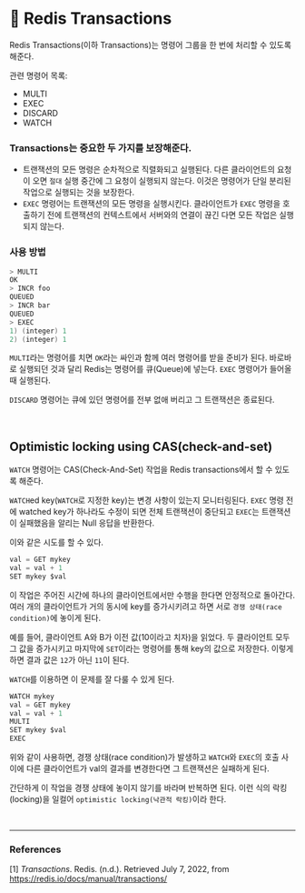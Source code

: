# :bookmark_tabs: **Redis Transactions**

Redis Transactions(이하 Transactions)는 명령어 그룹을 한 번에 처리할 수 있도록 해준다.

관련 명령어 목록:
- MULTI
- EXEC
- DISCARD
- WATCH

### Transactions는 중요한 두 가지를 보장해준다.

- 트랜잭션의 모든 명령은 순차적으로 직렬화되고 실행된다. 다른 클라이언트의 요청이 오면 `절대` 실행 중간에 그 요청이 실행되지 않는다. 이것은 명령어가 단일 분리된 작업으로 실행되는 것을 보장한다.
- `EXEC` 명령어는 트랜잭션의 모든 명령을 실행시킨다. 클라이언트가 `EXEC` 명령을 호출하기 전에 트랜잭션의 컨텍스트에서 서버와의 연결이 끊긴 다면 모든 작업은 실행되지 않는다.

### 사용 방법

```c
> MULTI
OK
> INCR foo
QUEUED
> INCR bar
QUEUED
> EXEC
1) (integer) 1
2) (integer) 1
```

`MULTI`라는 명령어를 치면 `OK`라는 싸인과 함께 여러 명령어를 받을 준비가 된다. 바로바로 실행되던 것과 달리 Redis는 명령어를 큐(Queue)에 넣는다. `EXEC` 명령어가 들어올 때 실행된다.

`DISCARD` 명령어는 큐에 있던 명령어를 전부 없애 버리고 그 트랜잭션은 종료된다.

<br>

## **Optimistic locking using CAS(check-and-set)**

`WATCH` 명령어는 CAS(Check-And-Set) 작업을 Redis transactions에서 할 수 있도록 해준다.

`WATCH`ed key(`WATCH`로 지정한 key)는 변경 사항이 있는지 모니터링된다. `EXEC` 명령 전에 watched key가 하나라도 수정이 되면 전체 트랜잭션이 중단되고 `EXEC`는 트랜잭션이 실패했음을 알리는 Null 응답을 반환한다.

이와 같은 시도를 할 수 있다.
```c
val = GET mykey
val = val + 1
SET mykey $val
```

이 작업은 주어진 시간에 하나의 클라이언트에서만 수행을 한다면 안정적으로 돌아간다. 여러 개의 클라이언트가 거의 동시에 key를 증가시키려고 하면 서로 `경쟁 상태(race condition)`에 놓이게 된다.

예를 들어, 클라이언트 A와 B가 이전 값(10이라고 치자)을 읽었다. 두 클라이언트 모두 그 값을 증가시키고 마지막에 `SET`이라는 명령어를 통해 key의 값으로 저장한다. 이렇게 하면 결과 값은 `12`가 아닌 `11`이 된다.

`WATCH`를 이용하면 이 문제를 잘 다룰 수 있게 된다.
```c
WATCH mykey
val = GET mykey
val = val + 1
MULTI
SET mykey $val
EXEC
```

위와 같이 사용하면, 경쟁 상태(race condition)가 발생하고  `WATCH`와 `EXEC`의 호출 사이에 다른 클라이언트가 val의 결과를 변경한다면 그 트랜잭션은 실패하게 된다.

간단하게 이 작업을 경쟁 상태에 놓이지 않기를 바라며 반복하면 된다. 이런 식의 락킹(locking)을 일컬어 `optimistic locking(낙관적 락킹)`이라 한다.


<br>

---
### **References**
[1] *Transactions*. Redis. (n.d.). Retrieved July 7, 2022, from https://redis.io/docs/manual/transactions/ 